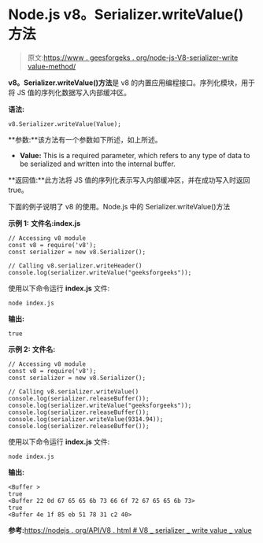 # Node.js v8。Serializer.writeValue()方法

> 原文:[https://www . geesforgeks . org/node-js-V8-serializer-write value-method/](https://www.geeksforgeeks.org/node-js-v8-serializer-writevalue-method/)

**v8。Serializer.writeValue()方法**是 v8 的内置应用编程接口。序列化模块，用于将 JS 值的序列化数据写入内部缓冲区。

**语法:**

```
v8.Serializer.writeValue(Value);
```

**参数:**该方法有一个参数如下所述，如上所述。

*   **Value:** This is a required parameter, which refers to any type of data to be serialized and written into the internal buffer.

**返回值:**此方法将 JS 值的序列化表示写入内部缓冲区，并在成功写入时返回 true。

下面的例子说明了 v8 的使用。Node.js 中的 Serializer.writeValue()方法

**示例 1:** **文件名:index.js**

```
// Accessing v8 module
const v8 = require('v8');
const serializer = new v8.Serializer();

// Calling v8.serializer.writeHeader() 
console.log(serializer.writeValue("geeksforgeeks"));
```

使用以下命令运行 **index.js** 文件:

```
node index.js
```

**输出:**

```
true

```

**示例 2:** **文件名:**

```
// Accessing v8 module
const v8 = require('v8');
const serializer = new v8.Serializer();

// Calling v8.serializer.writeValue() 
console.log(serializer.releaseBuffer());
console.log(serializer.writeValue("geeksforgeeks"));
console.log(serializer.releaseBuffer());
console.log(serializer.writeValue(9314.94));
console.log(serializer.releaseBuffer());
```

使用以下命令运行 **index.js** 文件:

```
node index.js
```

**输出:**

```
<Buffer >
true
<Buffer 22 0d 67 65 65 6b 73 66 6f 72 67 65 65 6b 73>
true
<Buffer 4e 1f 85 eb 51 78 31 c2 40>

```

**参考:**[https://nodejs . org/API/V8 . html # V8 _ serializer _ write value _ value](https://nodejs.org/api/v8.html#v8_serializer_writevalue_value)